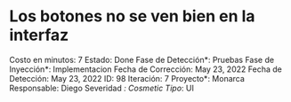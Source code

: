 # Los botones no se ven bien en la interfaz

Costo en minutos: 7
Estado: Done
Fase de Detección*: Pruebas
Fase de Inyección*: Implementacion
Fecha de Corrección: May 23, 2022
Fecha de Detección: May 23, 2022
ID: 98
Iteración: 7
Proyecto*: Monarca
Responsable: Diego
Severidad *: Cosmetic
Tipo*: UI
